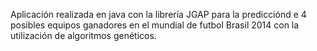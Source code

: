 Aplicación realizada en java con la librería JGAP para la predicciónd e 4 posibles equipos ganadores en el mundial de futbol Brasil 2014 con la utilización de algoritmos genéticos.
